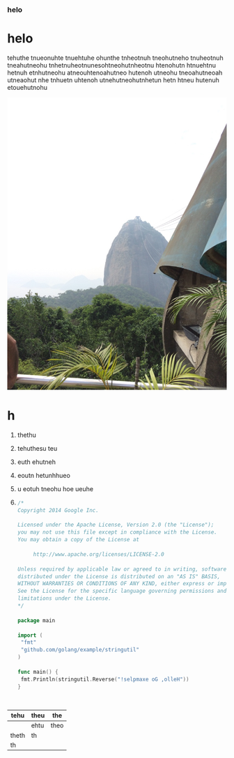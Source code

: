 ### helo

# helo

tehuthe tnueonuhte tnuehtuhe ohunthe tnheotnuh tneohutneho tnuheotnuh tneahutneohu tnhetnuheotnunesohtneohutnheotnu htenohutn htnuehtnu hetnuh etnhutneohu atneouhtenoahutneo hutenoh utneohu tneoahutneoah utneaohut nhe tnhuetn uhtenoh utnehutneohutnhetun hetn htneu hutenuh etouehutnohu

![1](./pic/1.jpg)

# h

1. thethu

2. tehuthesu teu

3. euth ehutneh 

4. eoutn hetunhhueo

5. u eotuh tneohu hoe ueuhe

6. ```go
   /*
   Copyright 2014 Google Inc.

   Licensed under the Apache License, Version 2.0 (the "License");
   you may not use this file except in compliance with the License.
   You may obtain a copy of the License at

        http://www.apache.org/licenses/LICENSE-2.0

   Unless required by applicable law or agreed to in writing, software
   distributed under the License is distributed on an "AS IS" BASIS,
   WITHOUT WARRANTIES OR CONDITIONS OF ANY KIND, either express or implied.
   See the License for the specific language governing permissions and
   limitations under the License.
   */

   package main

   import (
   	"fmt"
   	"github.com/golang/example/stringutil"
   )

   func main() {
   	fmt.Println(stringutil.Reverse("!selpmaxe oG ,olleH"))
   }
   ```

   ​

| tehu  | theu | the  |
| ----- | ---- | ---- |
|       | ehtu | theo |
| theth | th   |      |
| th    |      |      |





